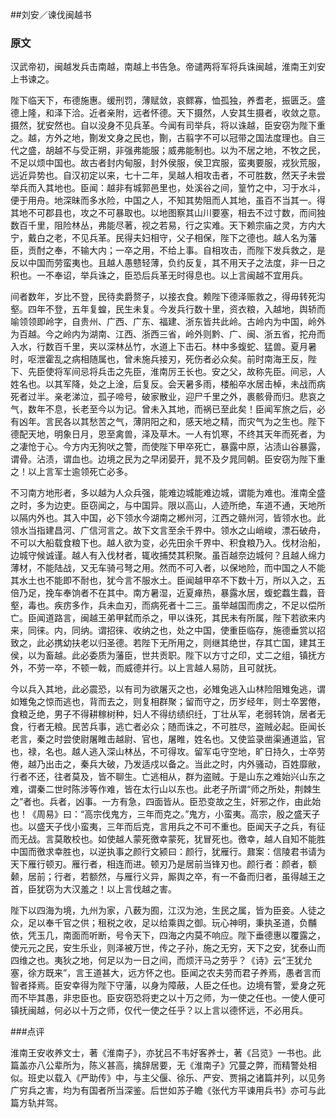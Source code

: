 ##刘安／谏伐闽越书

### 原文

汉武帝初，闽越发兵击南越，南越上书告急。帝谴两将军将兵诛闽越，淮南王刘安上书谏之。

陛下临天下，布德施惠。缓刑罚，薄赋敛，哀鳏寡，恤孤独，养耆老，振匮乏。盛德上隆，和泽下洽。近者亲附，远者怀德。天下摄然，人安其生摄者，收敛之意。摄然，犹安然也。自以没身不见兵革。今闻有司举兵，将以诛越，臣安窃为陛下重之。越，方外之地，劗发文身之民也，劗，古翦字不可以冠带之国法度理也。自三代之盛，胡越不与受正朔，非强弗能服；威弗能制也。以为不居之地，不牧之民，不足以烦中国也。故古者封内甸服，封外侯服，侯卫宾服，蛮夷要服，戎狄荒服，远近异势也。自汉初定以来，七十二年，吴越人相攻击者，不可胜数，然天子未尝举兵而入其地也。臣闻：越非有城郭邑里也，处溪谷之间，篁竹之中，习于水斗，便于用舟。地深昧而多水险，中国之人，不知其势阻而人其地，虽百不当其一。得其地不可郡县也，攻之不可暴取也。以地图察其山川要塞，相去不过寸数，而间独数百千里，阻险林丛，弗能尽著，视之若易，行之实难。天下赖宗庙之灵，方内大宁，戴白之老，不见兵革。民得夫妇相守，父子相保，陛下之德也。越人名为藩臣，贡酎之奉，不输大内；一卒之用，不给上事。自相攻击，而陛下发兵救之，是反以中国而劳蛮夷也。且越人愚戆轻薄，负约反复，其不用天子之法度，非一日之积也。一不奉诏，举兵诛之，臣恐后兵革无时得息也。以上言闽越不宜用兵。

间者数年，岁比不登，民待卖爵赘子，以接衣食。赖陛下德泽赈救之，得毋转死沟壑。四年不登，五年复蝗，民生未复。今发兵行数十里，资衣粮，入越地，舆轿而喻领领即岭字，自贵州、广西、广东、福建、浙东皆共此岭。古岭内为中国，岭外为百越。今之岭内为湖南、江西、浙西三省，岭外则黔、广、闽、浙五省，拕舟而入水，行数百千里，夹以深林丛竹，水道上下击石。林中多蝮蛇、猛兽。夏月暑时，呕泄霍乱之病相随属也，曾未施兵接刃，死伤者必众矣。前时南海王反，陛下、先臣使将军间忌将兵击之先臣，淮南厉王长也。安之父，故称先臣。间忌，人姓名也。以其军降，处之上淦，后复反。会天暑多雨，楼船卒水居击棹，未战而病死者过半。亲老涕泣，孤子啼号，破家散业，迎尸千里之外，裹骸骨而归。悲哀之气，数年不息，长老至今以为记。曾未入其地，而祸已至此矣！臣闻军旅之后，必有凶年。言民各以其愁苦之气，薄阴阳之和，感天地之精，而灾气为之生也。陛下德配天地，明象日月，恩至禽兽，泽及草木。一人有饥寒，不终其天年而死者，为之凄怆于心。今方内无狗吠之警，而使陛下甲卒死亡，暴露中原，沾渍山谷暴露，谓骨。沾渍，谓血也。边境之民为之早闭晏开，晁不及夕晁同朝。臣安窃为陛下重之！以上言军士逾领死亡必多。

不习南方地形者，多以越为人众兵强，能难边城能难边城，谓能为难也。淮南全盛之时，多为边吏。臣窃闻之，与中国异。限以高山，人迹所绝，车道不通，天地所以隔内外也。其入中国，必下领水今湖南之郴州河，江西之赣州河，皆领水也。此领水当指建昌河、广信河言之。故下文言至余千界中。领水之山峭峻，漂石破舟，不可以大船载食粮下也。越人欲为变，必先田余千界中、积食粮乃入。伐材治船，边城守候诚谨。越人有入伐材者，辄收捕焚其积聚。虽百越奈边城何？且越人绵力薄材，不能陆战，又无车骑弓弩之用。然而不可入者，以保地险，而中国之人不能其水土也不能即不耐也，犹今言不服水土。臣闻越甲卒不下数十万，所以入之，五倍乃足，挽车奉饷者不在其中。南方暑湿，近夏瘅热，暴露水居，蝮蛇蠚生蠚，音壑，毒也。疾疠多作，兵未血刃，而病死者十二三。虽举越国而虏之，不足以偿所亡。臣闻道路言，闽越王弟甲弑而杀之，甲以诛死，其民未有所属，陛下若欲来内来，同徕。内，同纳。谓招徕、收纳之也，处之中国，使重臣临存，施德垂赏以招致之，此必携幼扶老以归圣德。若陛下无所用之，则继其绝世，存其亡国，建其王侯，以为畜越。此必委质为藩臣，世共贡职。陛下以方寸之印，丈二之组，镇抚方外，不劳一卒，不顿一戟，而威德并行。以上言越人易防，且可就抚。

今以兵入其地，此必震恐，以有司为欲屠灭之也，必雉兔逃入山林险阻雉兔逃，谓如雉兔之惊而逃也，背而去之，则复相群聚；留而守之，历岁经年，则士卒罢倦，食粮乏绝，男子不得耕稼树种，妇人不得纺绩织纴，丁壮从军，老弱转饷，居者无食，行者无粮。民苦兵事，逃亡者必众；随而诛之，不可胜尽，盗贼必起。臣闻长老言，秦之时尝使尉屠睢击越尉、官也，屠睢，姓名也。又使监录凿渠通道监，官也，禄，名也。越人逃入深山林丛，不可得攻。留军屯守空地，旷日持久，士卒劳倦，越乃出击之，秦兵大破，乃发适戍以备之。当此之时，内外骚动，百姓靡敝，行者不还，往者莫及，皆不聊生。亡逃相从，群为盗贼。于是山东之难始兴山东之难，谓秦二世时陈涉等作难，皆在太行山以东也。此老子所谓“师之所处，荆棘生之”者也。兵者，凶事。一方有急，四面皆从。臣恐变故之生，奸邪之作，由此始也！《周易》曰：“高宗伐鬼方，三年而克之。”鬼方，小蛮夷。高宗，殷之盛天子也。以盛天子伐小蛮夷，三年而后克，言用兵之不可不重也。臣闻天子之兵，有征而无战。言莫敢校也。如使越人蒙死徼幸蒙死，犹冒死也。徼幸，越人自知不能胜中国而徼求幸胜也，以逆执事之颜行文颍曰：颜行，犹雁行。鼐案：信陵君书请为天下雁行顿刃。雁行者，相连而进。顿刃乃是居前当锋刃也。颜行者：颜者，额颡，居前；行者，若额然，与雁行义异，厮舆之卒，有一不备而归者，虽得越王之首，臣犹窃为大汉羞之！以上言伐越之害。

陛下以四海为境，九州为家，八薮为囿，江汉为池，生民之属，皆为臣妾。人徒之众，足以奉千官之供；租税之收，足以给乘舆之御。玩心神明，秉执圣道，负黼依，凭玉几，南面而听断，号令天下，四海之内莫不响应。陛下垂德惠以覆露之，使元元之民，安生乐业，则泽被万世，传之子孙，施之无穷，天下之安，犹泰山而四维之也。夷狄之地，何足以为一日之间，而烦汗马之劳乎？《诗》云“王犹允塞，徐方既来”，言王道甚大，远方怀之也。臣闻之农夫劳而君子养焉，愚者言而智者择焉。臣安幸得为陛下守藩，以身为障蔽，人臣之任也。边境有警，爱身之死而不毕其愚，非忠臣也。臣安窃恐将吏之以十万之师，为一使之任也。一使人便可镇抚闽越，何必以十万之师，仅代一使之任乎？以上言以德怀远，不必用兵。

###点评

淮南王安收养文士，著《淮南子》，亦犹吕不韦好客养士，著《吕览》一书也。此篇盖亦八公辈所为，陈义甚高，擒辞居要，无《淮南子》冗蔓之弊，而精警处相似。班史以载入《严助传》中，与主父偃、徐乐、严安、贾捐之诸篇并列，以见务广穷兵之害，均为有国者所当深鉴。后世如苏子瞻《张代方平谏用兵书》亦可与此篇方轨并驾。

